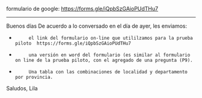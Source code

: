 formulario de google: https://forms.gle/iQpbSzGAioPUdTHu7

---

Buenos días
De acuerdo a lo conversado en el día de ayer, les enviamos:

-          el link del formulario on-line que utililzamos para la prueba piloto  https://forms.gle/iQpbSzGAioPUdTHu7
-          una versión en word del formulario (es similar al formulario on line de la prueba piloto, con el agregado de una pregunta (P9).
-          Una tabla con las combinaciones de localidad y departamento por provincia.

Saludos,
Lila
